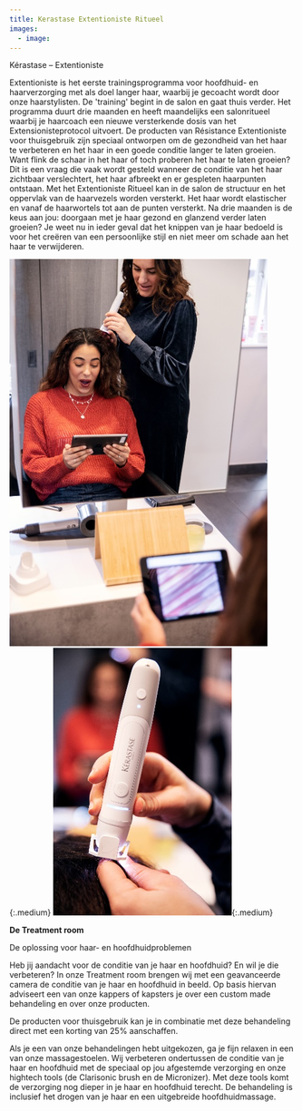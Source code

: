 ```yaml
---
title: Kerastase Extentioniste Ritueel
images:
  - image:
---
```



K&eacute;rastase – Extentioniste

Extentioniste is het eerste trainingsprogramma voor hoofdhuid- en haarverzorging met als doel langer haar, waarbij je gecoacht wordt door onze haarstylisten. De 'training' begint in de salon en gaat thuis verder. Het programma duurt drie maanden en heeft maandelijks een salonritueel waarbij je haarcoach een nieuwe versterkende dosis van het Extensionisteprotocol uitvoert. De producten van Résistance Extentioniste voor thuisgebruik zijn speciaal ontworpen om de gezondheid van het haar te verbeteren en het haar in een goede conditie langer te laten groeien. Want flink de schaar in het haar of toch proberen het haar te laten groeien? Dit is een vraag die vaak wordt gesteld wanneer de conditie van het haar zichtbaar verslechtert, het haar afbreekt en er gespleten haarpunten ontstaan. Met het Extentioniste Ritueel kan in de salon de structuur en het oppervlak van de haarvezels worden versterkt. Het haar wordt elastischer en vanaf de haarwortels tot aan de punten versterkt. Na drie maanden is de keus aan jou: doorgaan met je haar gezond en glanzend verder laten groeien? Je weet nu in ieder geval dat het knippen van je haar bedoeld is voor het creëren van een persoonlijke stijl en niet meer om schade aan het haar te verwijderen.

![Extentioniste ritueel](/uploads/extensioniste.jpg){:.medium} ![Extentioniste ritueel](/uploads/extensioniste2.jpg){:.medium}

**De Treatment room**

De oplossing voor haar- en hoofdhuidproblemen

Heb jij aandacht voor de conditie van je haar en hoofdhuid? En wil je die verbeteren? In onze Treatment room brengen wij met een geavanceerde camera de conditie van je haar en hoofdhuid in beeld. Op basis hiervan adviseert een van onze kappers of kapsters je over een custom made behandeling en over onze producten.

De producten voor thuisgebruik kan je in combinatie met deze behandeling direct met een korting van 25% aanschaffen.

Als je een van onze behandelingen hebt uitgekozen, ga je fijn relaxen in een van onze massagestoelen. Wij verbeteren ondertussen de conditie van je haar en hoofdhuid met de speciaal op jou afgestemde verzorging en onze hightech tools (de Clarisonic brush en de Micronizer). Met deze tools komt de verzorging nog dieper in je haar en hoofdhuid terecht. De behandeling is inclusief het drogen van je haar en een uitgebreide hoofdhuidmassage.